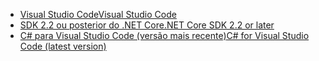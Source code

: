 * [<span data-ttu-id="f1a59-101">Visual Studio Code</span><span class="sxs-lookup"><span data-stu-id="f1a59-101">Visual Studio Code</span></span>](https://code.visualstudio.com/download)
* [<span data-ttu-id="f1a59-102">SDK 2.2 ou posterior do .NET Core</span><span class="sxs-lookup"><span data-stu-id="f1a59-102">.NET Core SDK 2.2 or later</span></span>](https://www.microsoft.com/net/download/all)
* [<span data-ttu-id="f1a59-103">C# para Visual Studio Code (versão mais recente)</span><span class="sxs-lookup"><span data-stu-id="f1a59-103">C# for Visual Studio Code (latest version)</span></span>](https://marketplace.visualstudio.com/items?itemName=ms-vscode.csharp)